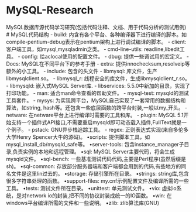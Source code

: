 MySQL-Research
==============

MySQL数据库源代码学习研究(包括代码注释、文档、用于代码分析的测试用例)
    # MySQL代码结构
    - build: 内含有各个平台、各种编译器下进行编译的脚本。如compile-pentium-debug表示在pentium架构上进行调试编译的脚本。
    - client: 客户端工具，如mysql,mysqladmin之类。
    - cmd-line-utils: readline,libedit工具。
    - config: 给aclocal使用的配置文件。
    - dbug: 提供一些调试用的宏定义。
    - Docs: MySQL在不同平台下的参考手册
    - extra: 提供innochecksum,resolveip等额外的小工具。
    - include: 包含的头文件
    - libmysql: 库文件，生产libmysqlclient.so。
    - libmysql_r: 线程安全的库文件，生成libmysqlclient_r.so。
    - libmysqld: 嵌入式MySQL Server库.
    - libservices: 5.5.0中新加的目录，实现了打印功能。
    - man: 适合man命令查看的帮助文件。
    - mysql-test: mysqld的测试工具套件。
    - mysys: 为实现跨平台，MySQL自己实现了一套常用的数据结构和算法，如string, hash等。还包含一些底层函数的跨平台封装,一般以my_开头。
    - netware: 在netware平台上进行编译时需要的工具和库。
    - plugin: MySQL 5.1开始支持一个插件式API接口,不需要重启mysqld即可动态载入插件,FullText就是一个例子。
    - pstack: GNU异步栈追踪工具。
    - regex: 正则表达式实现(来自多伦多大学Henry Spencer大牛的源码)。
    •scripts: 提供脚本工具，如mysql_install_db/mysqld_safe等。
    •server-tools: 包含instance_manager子目录,负责实例的本地和远程管理。
    •sql: MySQL Server主要代码，将会生成mysqld文件。
    •sql-bench: 一些基准测试代码代码,主要是Perl程序(虽然后缀是sh)。
    •sql-common: 存放部分服务器端和客户端都会用到的代码,有些地方的同名文件是这里lin过去的。
    •storage: 存储引擎所在目录。
    •strings: string库,包含很多字符串处理的函数。
    •support-files: my.cnf示例配置文件及编译所需的一些工具。
    •tests: 测试文件所在目录。
    •unittest: 单元测试文件。
    •vio: 虚拟io系统，是对network io的封装,把不同的协议封装成统一的IO函数。
    •win: 在windows平台编译所需的文件和一些说明。
    •zlib: zlib算法库(GNU)
